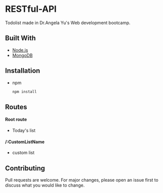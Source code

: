 # RESTful-API

Todolist made in Dr.Angela Yu's Web development bootcamp.

## Built With

* [Node.js](https://nodejs.org/en/)
* [MongoDB](https://www.mongodb.com/)


## Installation
* npm
    ```bash
    npm install
    ```

## Routes

#### Root route
* Today's list

#### /:CustomListName
* custom list

## Contributing
Pull requests are welcome. For major changes, please open an issue first to discuss what you would like to change.
